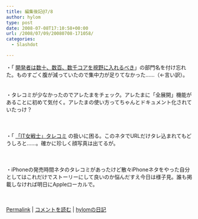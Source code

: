 ```yaml
---
title: 編集後記@7/8
author: hylom
type: post
date: 2008-07-08T17:10:58+00:00
url: /2008/07/09/20080708-171058/
categories:
  - Slashdot

---
```

・「 [開発者は数十、数百、数千コアを視野に入れるべき][1]」の部門名を付け忘れた。ものすごく腹が減っていたので集中力が足りてなかった……（←言い訳）。  
</br>   
・タレコミが少なかったのでアレたまをチェック。アレたまに「全展開」機能があることに初めて気付く。アレたまの使い方ってちゃんとドキュメント化されていたっけ？</br>  
</br>   
・「   [「IT女戦士」タレコミ][2] の扱いに困る。このネタでURLだけタレ込まれてもどうしろと……。確かに珍しく顔写真は出てるが。</br>  
</br>   
・iPhoneの発売時間ネタのタレコミがあったけど散々iPhoneネタをやった自分としてはこれだけでストーリーにして良いのか悩んだすえ今日は様子見。誰も掲載しなければ明日にAppleローカルで。</br>  
</br> 

   [Permalink][3] |    [コメントを読む][4] |    [hylomの日記][5] 

</br>

 [1]: http://slashdot.jp/developers/article.pl?sid=08/07/08/0437207
 [2]: http://slashdot.jp/firehose.pl?op=view&id=29572
 [3]: http://slashdot.jp/~hylom/journal/445427
 [4]: http://slashdot.jp/~hylom/journal/445427#acomments
 [5]: http://slashdot.jp/~hylom/journal/